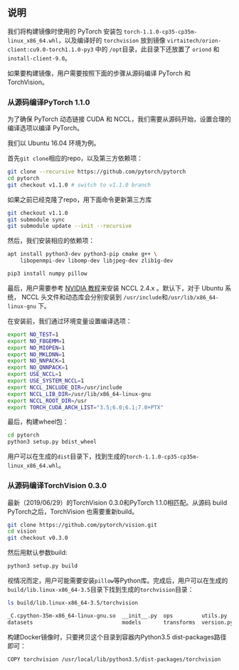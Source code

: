 ## 说明

我们将构建镜像时使用的 PyTorch 安装包 `torch-1.1.0-cp35-cp35m-linux_x86_64.whl`，以及编译好的 `torchvision` 放到镜像 `virtaitech/orion-client:cu9.0-torch1.1.0-py3` 中的 `/opt`目录，此目录下还放置了 `oriond` 和 `install-client-9.0`。

如果要构建镜像，用户需要按照下面的步骤从源码编译 PyTorch 和 TorchVision。

### 从源码编译PyTorch 1.1.0

为了确保 PyTorch 动态链接 CUDA 和 NCCL，我们需要从源码开始，设置合理的编译选项以编译 PyTorch。

我们以 Ubuntu 16.04 环境为例。

首先`git clone`相应的repo，以及第三方依赖项：

```bash
git clone --recursive https://github.com/pytorch/pytorch
cd pytorch
git checkout v1.1.0 # switch to v1.1.0 branch
```

如果之前已经克隆了repo，用下面命令更新第三方库

```bash
git checkout v1.1.0
git submodule sync
git submodule update --init --recursive
```

然后，我们安装相应的依赖项：

```bash
apt install python3-dev python3-pip cmake g++ \
    libopenmpi-dev libomp-dev libjpeg-dev zlib1g-dev

pip3 install numpy pillow
```

最后，用户需要参考 [NVIDIA 教程](https://docs.nvidia.com/deeplearning/sdk/nccl-install-guide/index.html)来安装 NCCL 2.4.x 。默认下，对于 Ubuntu 系统， NCCL 头文件和动态库会分别安装到 `/usr/include`和`/usr/lib/x86_64-linux-gnu` 下。

在安装前，我们通过环境变量设置编译选项：

```bash
export NO_TEST=1
export NO_FBGEMM=1
export NO_MIOPEN=1
export NO_MKLDNN=1
export NO_NNPACK=1
export NO_QNNPACK=1
export USE_NCCL=1
export USE_SYSTEM_NCCL=1
export NCCL_INCLUDE_DIR=/usr/include
export NCCL_LIB_DIR=/usr/lib/x86_64-linux-gnu
export NCCL_ROOT_DIR=/usr
export TORCH_CUDA_ARCH_LIST="3.5;6.0;6.1;7.0+PTX"
```

最后，构建wheel包：

```bash
cd pytorch
python3 setup.py bdist_wheel
```

用户可以在生成的`dist`目录下，找到生成的`torch-1.1.0-cp35-cp35m-linux_x86_64.whl`。

### 从源码编译TorchVision 0.3.0

最新（2019/06/29）的TorchVision 0.3.0和PyTorch 1.1.0相匹配。从源码 build PyTorch之后，TorchVision 也需要重新build。

```bash
git clone https://github.com/pytorch/vision.git
cd vision
git checkout v0.3.0
```

然后用默认参数build:

```bash
python3 setup.py build
```

视情况而定，用户可能需要安装`pillow`等Python库。完成后，用户可以在生成的`build/lib.linux-x86_64-3.5`目录下找到生成的`torchvision`目录：

```bash
ls build/lib.linux-x86_64-3.5/torchvision

_C.cpython-35m-x86_64-linux-gnu.so  __init__.py  ops         utils.py
datasets                            models       transforms  version.py
```

构建Docker镜像时，只要拷贝这个目录到容器内Python3.5 dist-packages路径即可：

```bash
COPY torchvision /usr/local/lib/python3.5/dist-packages/torchvision
```

